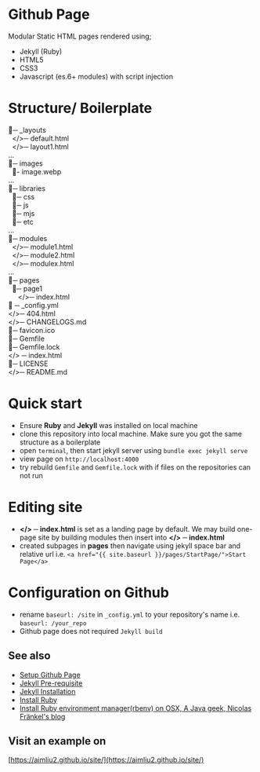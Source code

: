 # Github Page
Modular Static HTML pages rendered using;
- Jekyll (Ruby)
- HTML5
- CSS3
- Javascript (es.6+ modules) with script injection

# Structure/ Boilerplate
📁─ _layouts <br>
&nbsp;&nbsp;</>─ default.html <br>
&nbsp;&nbsp;</>─ layout1.html <br>
... <br>
📁─ images <br>
&nbsp;&nbsp;🌁- image.webp <br>
... <br>
📁─ libraries <br>
&nbsp;&nbsp;📂─ css <br>
&nbsp;&nbsp;📂─ js <br>
&nbsp;&nbsp;📂─ mjs <br>
&nbsp;&nbsp;📂─ etc <br>
... <br>
📁─ modules <br>
&nbsp;&nbsp;</>─ module1.html <br>
&nbsp;&nbsp;</>─ module2.html <br>
&nbsp;&nbsp;</>─ modulex.html <br>
... <br>
📁─ pages <br>
&nbsp;&nbsp;📂─ page1  <br>
&nbsp;&nbsp;&nbsp;&nbsp; </>─ index.html  <br>
📝 ─ _config.yml <br>
</>─ 404.html <br>
</>─ CHANGELOGS.md <br>
🎃─ favicon.ico <br>
💎─ Gemfile <br>
💎─ Gemfile.lock <br>
</> ─ index.html <br>
🔑─ LICENSE <br>
</>─ README.md <br>

# Quick start
- Ensure **Ruby** and **Jekyll** was installed on local machine 
- clone this repository into local machine. Make sure you got the same structure as a boilerplate
- open `terminal`, then start jekyll server using `bundle exec jekyll serve`
- view page on `http://localhost:4000`
- try rebuild `Gemfile` and `Gemfile.lock` with if files on the repositories can not run

# Editing site
- **</> ─ index.html** is set as a landing page by default. We may build one-page site by building modules then insert into **</> ─ index.html**
- created subpages in **pages** then navigate using jekyll space bar and relative url i.e. `<a href="{{ site.baseurl }}/pages/StartPage/">Start Page</a>`

# Configuration on Github
- rename `baseurl: /site` in `_config.yml` to your repository's name i.e. `baseurl: /your_repo`
- Github page does not required `Jekyll build`



## See also
- [Setup Github Page](https://docs.github.com/en/pages/quickstart)
- [Jekyll Pre-requisite](https://jekyllrb.com/docs/installation/)
- [Jekyll Installation](https://jekyllrb.com/docs/)
- [Install Ruby](https://www.ruby-lang.org/en/documentation/installation/)
- [Install Ruby environment manager(rbenv) on OSX, A Java geek, Nicolas Fränkel's blog](https://blog.frankel.ch/running-jekyll-mac/)


## Visit an example on 
[https://aimliu2.github.io/site/](https://aimliu2.github.io/site/)
